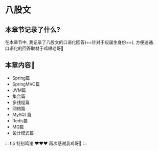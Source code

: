# 八股文

## 本章节记录了什么?

在本章节中, 我记录了八股文的口语化回答(==针对于应届生身份==), 方便速通. 口语化的回答取材于鸡翅老哥🐔 

## 本章内容🌟

* Spring篇
* SpringMVC篇
* JVM篇
* 集合篇
* 多线程篇
* 网络篇
* MySQL篇
* Redis篇
* MQ篇
* 设计模式篇


::: tip 特别鸣谢
♥️♥️♥️
再次感谢我鸡哥🐔
:::
